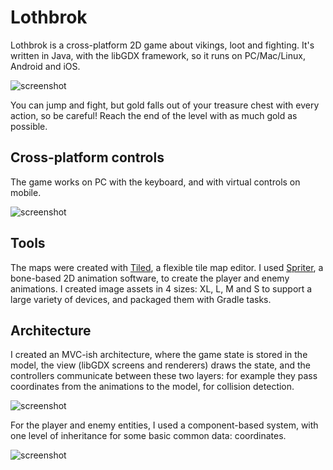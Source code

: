 # Lothbrok
Lothbrok is a cross-platform 2D game about vikings, loot and fighting. It's written in Java, with the libGDX framework, so it runs on PC/Mac/Linux, Android and iOS.

![screenshot](https://github.com/leviouss/Lothbrok/blob/master/doc/img/game.png "Screenshot")

You can jump and fight, but gold falls out of your treasure chest with every action, so be careful! Reach the end of the level with as much gold as possible.

## Cross-platform controls
The game works on PC with the keyboard, and with virtual controls on mobile.

![screenshot](https://github.com/leviouss/Lothbrok/blob/master/doc/img/gameplay_android.png "Controls")

## Tools
The maps were created with [Tiled](http://www.mapeditor.org), a flexible tile map editor. I used [Spriter](https://brashmonkey.com), a bone-based 2D animation software, to create the player and enemy animations. I created image assets in 4 sizes: XL, L, M and S to support a large variety of devices, and packaged them with Gradle tasks.

## Architecture
I created an MVC-ish architecture, where the game state is stored in the model, the view (libGDX screens and renderers) draws the state, and the controllers communicate between these two layers: for example they pass coordinates from the animations to the model, for collision detection.

![screenshot](https://github.com/leviouss/Lothbrok/blob/master/doc/img/mvc.png "MVC")

For the player and enemy entities, I used a component-based system, with one level of inheritance for some basic common data: coordinates.

![screenshot](https://github.com/leviouss/Lothbrok/blob/master/doc/img/ecs.png "Components")